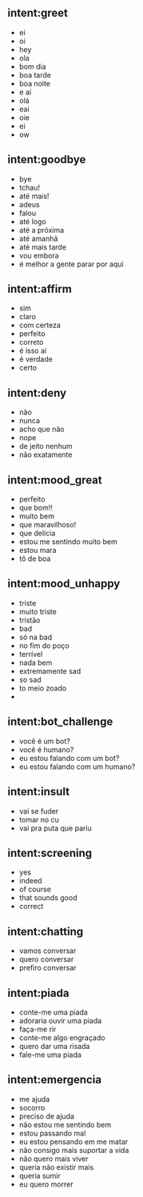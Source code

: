 ## intent:greet
- ei
- oi
- hey
- ola
- bom dia
- boa tarde
- boa noite
- e aí
- olá
- eai
- oie
- ei
- ow

## intent:goodbye
- bye
- tchau!
- até mais!
- adeus
- falou
- até logo
- até a próxima
- até amanhã
- até mais tarde
- vou embora
- é melhor a gente parar por aqui

## intent:affirm
- sim
- claro
- com certeza
- perfeito
- correto
- é isso aí
- é verdade
- certo

## intent:deny
- não
- nunca
- acho que não
- nope
- de jeito nenhum
- não exatamente

## intent:mood_great
- perfeito
- que bom!!
- muito bem
- que maravilhoso!
- que delícia
- estou me sentindo muito bem
- estou mara
- tô de boa

## intent:mood_unhappy
- triste
- muito triste
- tristão
- bad
- só na bad
- no fim do poço
- terrível
- nada bem
- extremamente sad
- so sad
- to meio zoado
-

## intent:bot_challenge
- você é um bot?
- você é humano?
- eu estou falando com um bot?
- eu estou falando com um humano?

## intent:insult
- vai se fuder
- tomar no cu
- vai pra puta que pariu

## intent:screening
- yes
- indeed
- of course
- that sounds good
- correct

## intent:chatting
- vamos conversar
- quero conversar
- prefiro conversar

## intent:piada
- conte-me uma piada
- adoraria ouvir uma piada
- faça-me rir
- conte-me algo engraçado
- quero dar uma risada
- fale-me uma piada

## intent:emergencia
- me ajuda
- socorro
- preciso de ajuda
- não estou me sentindo bem
- estou passando mal
- eu estou pensando em me matar
- não consigo mais suportar a vida
- não quero mais viver
- queria não existir mais
- queria sumir
- eu quero morrer
